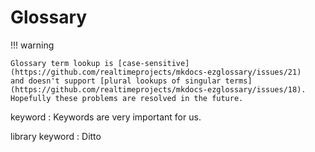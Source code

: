 # Glossary

!!! warning

    Glossary term lookup is [case-sensitive](https://github.com/realtimeprojects/mkdocs-ezglossary/issues/21)
    and doesn't support [plural lookups of singular terms](https://github.com/realtimeprojects/mkdocs-ezglossary/issues/18).
    Hopefully these problems are resolved in the future.

keyword
:  Keywords are very important for us.

library keyword
:  Ditto
